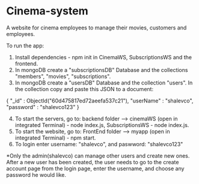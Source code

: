 # Cinema-system
A website for cinema employees to manage their movies, customers and employees.

To run the app:
1. Install dependencies - npm init in CinemaWS, SubscriptionsWS and the frontend.
2. In mongoDB create a "subscriptionsDB" Database and the collections "members", "movies", "subscriptions".
3. In mongoDB create a "usersDB" Database and the collection "users". In the collection copy and paste this JSON to a document: 

{
    "_id" : ObjectId("60d475817ed72aeefa537c21"),
    "userName" : "shalevco",
    "password" : "shalevco123"
}


4. To start the servers, go to: backend folder --> cinemaWS (open in integrated Terminal) - node index.js, SubscriptionsWS - node index.js.   
5. To start the website, go to: FrontEnd folder --> myapp (open in integrated Terminal) - npm start.
6. To login enter username: "shalevco", and paswword: "shalevco123" 

*Only the admin(shalevco) can manage other users and create new ones. After a new user has been created, the user needs to go to the create account page from the login page, enter the username, and choose any password he would like.

